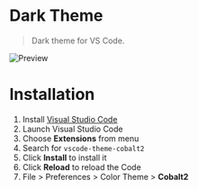 # Dark Theme

> Dark theme for VS Code.

![Preview](images/preview.gif)

# Installation

1.  Install [Visual Studio Code](https://code.visualstudio.com/)
2.  Launch Visual Studio Code
3.  Choose **Extensions** from menu
4.  Search for `vscode-theme-cobalt2`
5.  Click **Install** to install it
6.  Click **Reload** to reload the Code
7.  File > Preferences > Color Theme > **Cobalt2**
